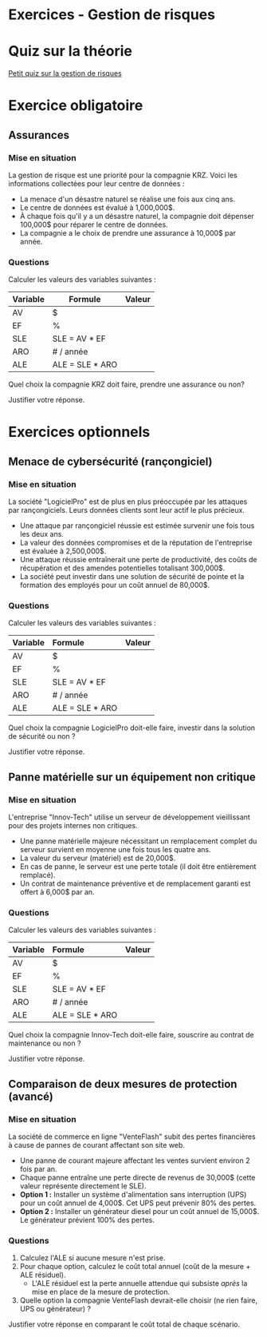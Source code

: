 # Exercices - Gestion de risques


# Quiz sur la théorie   

[Petit quiz sur la gestion de risques](https://forms.office.com/r/pANFZCZ8h4)  


# Exercice obligatoire  

## Assurances  
### Mise en situation

La gestion de risque est une priorité pour la compagnie KRZ. Voici les informations collectées pour leur centre de données :

- La menace d'un désastre naturel se réalise une fois aux cinq ans.
- Le centre de données est évalué à 1,000,000$.
- À chaque fois qu'il y a un désastre naturel, la compagnie doit dépenser 100,000$ pour réparer le centre de données.
- La compagnie a le choix de prendre une assurance à 10,000$ par année.


### Questions

Calculer les valeurs des variables suivantes :

Variable  | Formule | Valeur
--|--|--
AV  | $ |  
EF  | % |
SLE | SLE = AV * EF |  
ARO | # / année |
ALE | ALE = SLE * ARO |  

Quel choix la compagnie KRZ doit faire, prendre une assurance ou non?

Justifier votre réponse.

# Exercices optionnels

## Menace de cybersécurité (rançongiciel)

### Mise en situation

La société "LogicielPro" est de plus en plus préoccupée par les attaques par rançongiciels. Leurs données clients sont leur actif le plus précieux.

- Une attaque par rançongiciel réussie est estimée survenir une fois tous les deux ans.
- La valeur des données compromises et de la réputation de l'entreprise est évaluée à 2,500,000$.
- Une attaque réussie entraînerait une perte de productivité, des coûts de récupération et des amendes potentielles totalisant 300,000$.
- La société peut investir dans une solution de sécurité de pointe et la formation des employés pour un coût annuel de 80,000$.

### Questions

Calculer les valeurs des variables suivantes :

| Variable | Formule | Valeur |
| :--- | :--- | :--- |
| AV | $ | |
| EF | % | |
| SLE | SLE = AV \* EF | |
| ARO | # / année | |
| ALE | ALE = SLE \* ARO | |

Quel choix la compagnie LogicielPro doit-elle faire, investir dans la solution de sécurité ou non ?

Justifier votre réponse.


## Panne matérielle sur un équipement non critique

### Mise en situation

L'entreprise "Innov-Tech" utilise un serveur de développement vieillissant pour des projets internes non critiques.

- Une panne matérielle majeure nécessitant un remplacement complet du serveur survient en moyenne une fois tous les quatre ans.
- La valeur du serveur (matériel) est de 20,000$.
- En cas de panne, le serveur est une perte totale (il doit être entièrement remplacé).
- Un contrat de maintenance préventive et de remplacement garanti est offert à 6,000$ par an.

### Questions

Calculer les valeurs des variables suivantes :

| Variable | Formule | Valeur |
| :--- | :--- | :--- |
| AV | $ | |
| EF | % | |
| SLE | SLE = AV \* EF | |
| ARO | # / année | |
| ALE | ALE = SLE \* ARO | |

Quel choix la compagnie Innov-Tech doit-elle faire, souscrire au contrat de maintenance ou non ?

Justifier votre réponse.

## Comparaison de deux mesures de protection (avancé)

### Mise en situation

La société de commerce en ligne "VenteFlash" subit des pertes financières à cause de pannes de courant affectant son site web.

- Une panne de courant majeure affectant les ventes survient environ 2 fois par an.
- Chaque panne entraîne une perte directe de revenus de 30,000$ (cette valeur représente directement le SLE).
- **Option 1 :** Installer un système d'alimentation sans interruption (UPS) pour un coût annuel de 4,000$. Cet UPS peut prévenir 80% des pertes.
- **Option 2 :** Installer un générateur diesel pour un coût annuel de 15,000$. Le générateur prévient 100% des pertes.

### Questions

1. Calculez l'ALE si aucune mesure n'est prise.
2. Pour chaque option, calculez le coût total annuel (coût de la mesure + ALE résiduel).
   - L'ALE résiduel est la perte annuelle attendue qui subsiste *après* la mise en place de la mesure de protection.
3. Quelle option la compagnie VenteFlash devrait-elle choisir (ne rien faire, UPS ou générateur) ?

Justifier votre réponse en comparant le coût total de chaque scénario.

